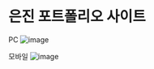 # 은진 포트폴리오 사이트

PC
![image](https://github.com/EunJinPark98/portfolio_eunjin/assets/120006805/d31d46a5-1487-42a9-b540-d875b1e5659a)

모바일
![image](https://github.com/EunJinPark98/portfolio_eunjin/assets/120006805/e790cabf-61bf-470d-9204-3ce658380c49)

